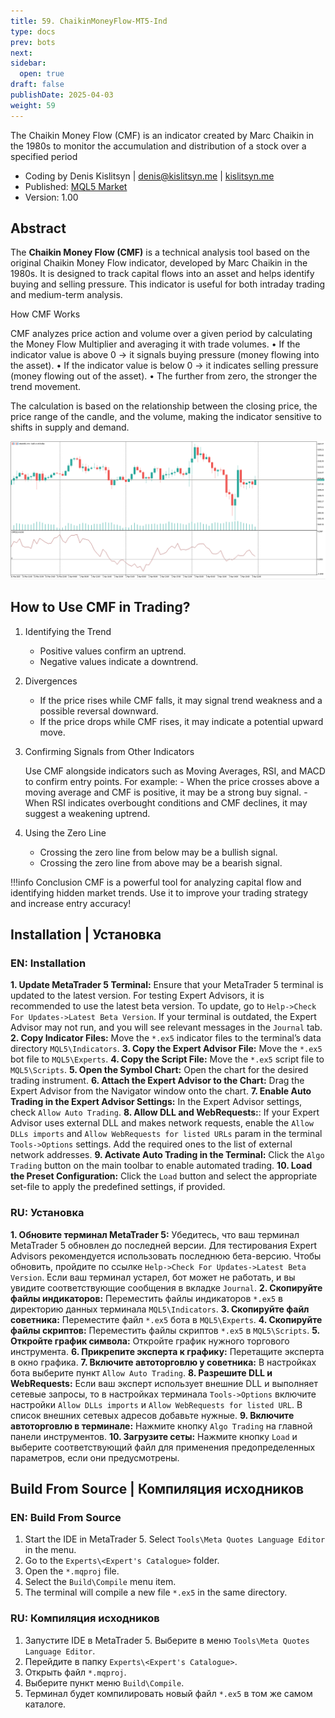```yaml
---
title: 59. ChaikinMoneyFlow-MT5-Ind
type: docs
prev: bots
next: 
sidebar:
  open: true
draft: false
publishDate: 2025-04-03
weight: 59
---
```


The Chaikin Money Flow (CMF) is an indicator created by Marc Chaikin in the 1980s to monitor the accumulation and distribution of a stock over a specified period

* Coding by Denis Kislitsyn | denis@kislitsyn.me | [kislitsyn.me](https://kislitsyn.me/personal/algo)
* Published: [MQL5 Market](https://www.mql5.com/ru/market/product/135679)
* Version: 1.00


## Abstract

The **Chaikin Money Flow (CMF)** is a technical analysis tool based on the original Chaikin Money Flow indicator, developed by Marc Chaikin in the 1980s. It is designed to track capital flows into an asset and helps identify buying and selling pressure. This indicator is useful for both intraday trading and medium-term analysis.

How CMF Works

CMF analyzes price action and volume over a given period by calculating the Money Flow Multiplier and averaging it with trade volumes.
	•	If the indicator value is above 0 → it signals buying pressure (money flowing into the asset).
	•	If the indicator value is below 0 → it indicates selling pressure (money flowing out of the asset).
	•	The further from zero, the stronger the trend movement.

The calculation is based on the relationship between the closing price, the price range of the candle, and the volume, making the indicator sensitive to shifts in supply and demand.

![Layout](UM001.%20Layout.png)


## How to Use CMF in Trading?

1. Identifying the Trend
	- Positive values confirm an uptrend.
	- Negative values indicate a downtrend.

2. Divergences
	- If the price rises while CMF falls, it may signal trend weakness and a possible reversal downward.
	- If the price drops while CMF rises, it may indicate a potential upward move.

3. Confirming Signals from Other Indicators

    Use CMF alongside indicators such as Moving Averages, RSI, and MACD to confirm entry points. For example:
	    - When the price crosses above a moving average and CMF is positive, it may be a strong buy signal.
	    - When RSI indicates overbought conditions and CMF declines, it may suggest a weakening uptrend.

4. Using the Zero Line
	- Crossing the zero line from below may be a bullish signal.
	- Crossing the zero line from above may be a bearish signal.

!!!info Conclusion
    CMF is a powerful tool for analyzing capital flow and identifying hidden market trends. Use it to improve your trading strategy and increase entry accuracy!

## Installation | Установка

### EN: Installation

**1. Update MetaTrader 5 Terminal:** Ensure that your MetaTrader 5 terminal is updated to the latest version. For testing Expert Advisors, it is recommended to use the latest beta version. To update, go to `Help->Check For Updates->Latest Beta Version`. If your terminal is outdated, the Expert Advisor may not run, and you will see relevant messages in the `Journal` tab.
**2. Copy Indicator Files:** Move the `*.ex5` indicator files to the terminal’s data directory `MQL5\Indicators`.
**3. Copy the Expert Advisor File:** Move the `*.ex5` bot file to `MQL5\Experts`.
**4. Copy the Script File:** Move the `*.ex5` script file to `MQL5\Scripts`.
**5. Open the Symbol Chart:** Open the chart for the desired trading instrument.
**6. Attach the Expert Advisor to the Chart:** Drag the Expert Advisor from the Navigator window onto the chart.
**7. Enable Auto Trading in the Expert Advisor Settings:** In the Expert Advisor settings, check `Allow Auto Trading`.
**8. Allow DLL and WebRequests:**: If your Expert Advisor uses external DLL and makes network requests, enable the `Allow DLLs imports` and `Allow WebRequests for listed URLs` param in the terminal `Tools->Options` settings. Add the required ones to the list of external network addresses.
**9. Activate Auto Trading in the Terminal:** Click the `Algo Trading` button on the main toolbar to enable automated trading.
**10. Load the Preset Configuration:** Click the `Load` button and select the appropriate set-file to apply the predefined settings, if provided.

### RU: Установка
**1. Обновите терминал MetaTrader 5:** Убедитесь, что ваш терминал MetaTrader 5 обновлен до последней версии. Для тестирования Expert Advisors рекомендуется использовать последнюю бета-версию. Чтобы обновить, пройдите по ссылке `Help->Check For Updates->Latest Beta Version`. Если ваш терминал устарел, бот может не работать, и вы увидите соответствующие сообщения в вкладке `Journal`.
**2. Скопируйте файлы индикаторов:** Переместить файлы индикаторов `*.ex5` в директорию данных терминала `MQL5\Indicators`.
**3. Скопируйте файл советника:** Переместите файл `*.ex5` бота в `MQL5\Experts`.
**4. Скопируйте файлы скриптов:** Переместить файлы скриптов `*.ex5` в `MQL5\Scripts`.
**5. Откройте график символа:** Откройте график нужного торгового инструмента.
**6. Прикрепите эксперта к графику:** Перетащите эксперта в окно графика.
**7. Включите автоторговлю у советника:** В настройках бота выберите пункт `Allow Auto Trading`.
**8. Разрешите DLL и WebRequests:** Если ваш эксперт использует внешние DLL и выполняет сетевые запросы, то в настройках терминала `Tools->Options` включите настройки `Allow DLLs imports` и `Allow WebRequests for listed URL`. В список внешних сетевых адресов добавьте нужные.
**9. Включите автоторговлю в терминале:** Нажмите кнопку `Algo Trading` на главной панели инструментов.
**10. Загрузите сеты:** Нажмите кнопку `Load` и выберите соответствующий файл для применения предопределенных параметров, если они предусмотрены.

## Build From Source | Компиляция исходников

### EN: Build From Source 

1. Start the IDE in MetaTrader 5. Select `Tools\Meta Quotes Language Editor` in the menu.
2. Go to the `Experts\<Expert's Catalogue>` folder.
3. Open the `*.mqproj` file.
4. Select the `Build\Compile` menu item.
5. The terminal will compile a new file `*.ex5` in the same directory.

### RU: Компиляция исходников

1. Запустите IDE в MetaTrader 5. Выберите в меню `Tools\Meta Quotes Language Editor`.
2. Перейдите в папку `Experts\<Expert's Catalogue>`.
3. Открыть файл `*.mqproj`.
4. Выберите пункт меню `Build\Compile`.
5. Терминал будет компилировать новый файл `*.ex5` в том же самом каталоге.